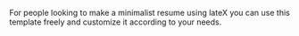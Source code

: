 For people looking to make a minimalist resume using lateX you can use this template freely and customize it according to your needs.
